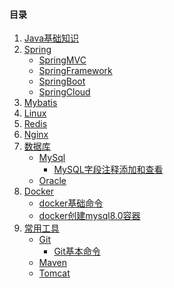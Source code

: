 ﻿#### 目录

1. <a href = "Java/README.md">Java基础知识</a>
2. <a href = "Spring/README.md">Spring</a>
   - <a href = "Spring/SpringMVC/README.md">SpringMVC</a>
   - <a href = "Spring/SpringFramework/README.md">SpringFramework</a>
   - <a href = "Spring/SpringBoot/README.md">SpringBoot</a>
   - <a href = "Spring/SpringCloud/README.md">SpringCloud</a>
3. <a href = "Mybatis/README.md">Mybatis</a>
4. <a href = "Linux/README.md">Linux</a>
5. <a href = "Redis/README.md">Redis</a>
6. <a href = "Nginx/README.md">Nginx</a>
7. <a href = "数据库/README.md">数据库</a>
    - <a href = "数据库/MySql/README.md">MySql</a>
        - <a href = "数据库/MySql/MySQL字段注释添加和查看.md">MySQL字段注释添加和查看</a>
    - <a href = "数据库/Oracle/README.md">Oracle</a>
8. <a href = "Docker/README.md">Docker</a>
    - <a href = "Docker/docker基础命令.md">docker基础命令</a>
    - <a href = "Docker/docker创建mysql8.0容器.md">docker创建mysql8.0容器</a>
9. <a href = "常用工具/README.md">常用工具</a>
    - <a href = "常用工具/Git/README.md">Git</a>
        - <a href = "常用工具/Git/Git基本命令.md">Git基本命令</a>
    - <a href = "常用工具/Maven/README.md">Maven</a>
    - <a href = "常用工具/Tomcat/README.md">Tomcat</a>
